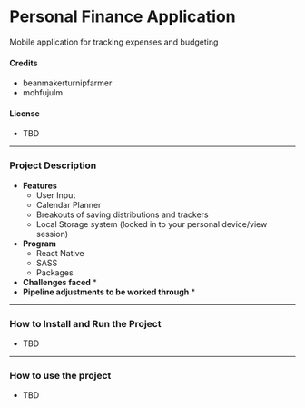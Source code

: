 # __Personal Finance Application__
Mobile application for tracking expenses and budgeting
#### __Credits__
  * beanmakerturnipfarmer
  * mohfujulm
#### __License__
  * TBD
_____________________________________________________________________________________________________________________________
### __Project Description__
 * __Features__
    * User Input 
    * Calendar Planner
    * Breakouts of saving distributions and trackers
    * Local Storage system (locked in to your personal device/view session)
 * __Program__
    * React Native
    * SASS
    * Packages
 * __Challenges faced__
    *  
 * __Pipeline adjustments to be worked through__
    * 
_____________________________________________________________________________________________________________________________
### __How to Install and Run the Project__
  * TBD
_____________________________________________________________________________________________________________________________
### __How to use the project__
  * TBD
